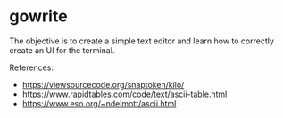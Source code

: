 # gowrite

The objective is to create a simple text editor and learn how to correctly create an UI for the terminal.

References:
- https://viewsourcecode.org/snaptoken/kilo/
- https://www.rapidtables.com/code/text/ascii-table.html
- https://www.eso.org/~ndelmott/ascii.html
